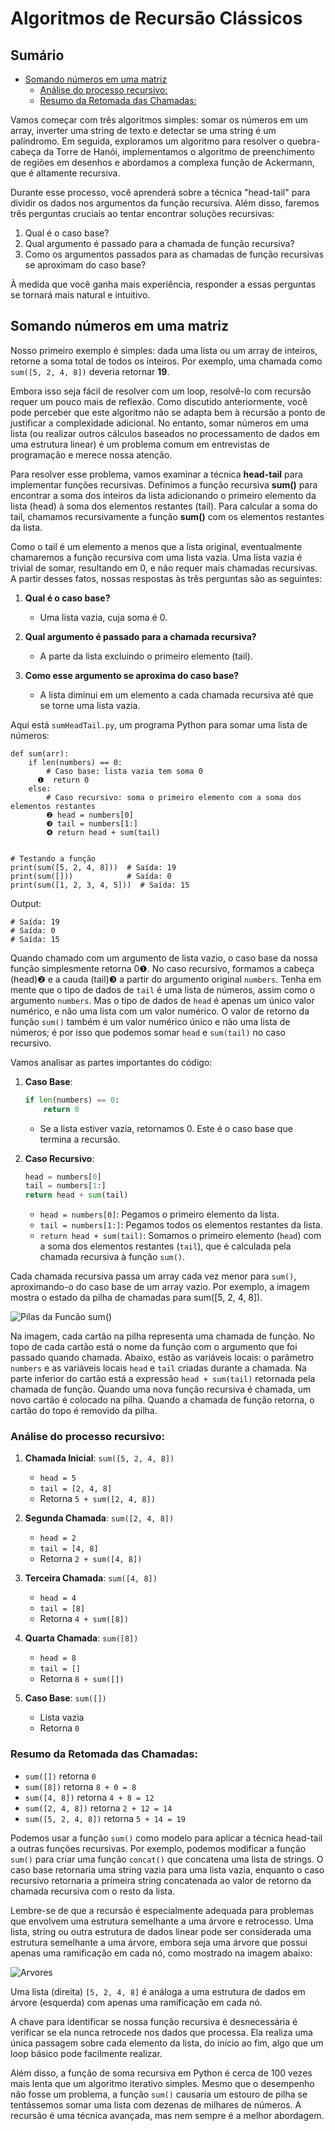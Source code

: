 # Algoritmos de Recursão Clássicos

## Sumário

- [Somando números em uma matriz](#somando-números-em-uma-matriz)
    - [Análise do processo recursivo:](#análise-do-processo-recursivo)
    - [Resumo da Retomada das Chamadas:](#resumo-da-retomada-das-chamadas)

Vamos começar com três algoritmos simples: somar os números em um array, inverter uma string de texto e detectar se uma string é um palíndromo. Em seguida, exploramos um algoritmo para resolver o quebra-cabeça da Torre de Hanói, implementamos o algoritmo de preenchimento de regiões em desenhos e abordamos a complexa função de Ackermann, que é altamente recursiva.

Durante esse processo, você aprenderá sobre a técnica "head-tail" para dividir os dados nos argumentos da função recursiva. Além disso, faremos três perguntas cruciais ao tentar encontrar soluções recursivas:

1. Qual é o caso base?
2. Qual argumento é passado para a chamada de função recursiva?
3. Como os argumentos passados para as chamadas de função recursivas se aproximam do caso base?

À medida que você ganha mais experiência, responder a essas perguntas se tornará mais natural e intuitivo.

## Somando números em uma matriz

Nosso primeiro exemplo é simples: dada uma lista ou um array de inteiros, retorne a soma total de todos os inteiros. Por exemplo, uma chamada como ```sum([5, 2, 4, 8])``` deveria retornar **19**.

Embora isso seja fácil de resolver com um loop, resolvê-lo com recursão requer um pouco mais de reflexão. Como discutido anteriormente, você pode perceber que este algoritmo não se adapta bem à recursão a ponto de justificar a complexidade adicional. No entanto, somar números em uma lista (ou realizar outros cálculos baseados no processamento de dados em uma estrutura linear) é um problema comum em entrevistas de programação e merece nossa atenção.

Para resolver esse problema, vamos examinar a técnica **head-tail** para implementar funções recursivas. Definimos a função recursiva **sum()** para encontrar a soma dos inteiros da lista adicionando o primeiro elemento da lista (head) à soma dos elementos restantes (tail). Para calcular a soma do tail, chamamos recursivamente a função **sum()** com os elementos restantes da lista.

Como o tail é um elemento a menos que a lista original, eventualmente chamaremos a função recursiva com uma lista vazia. Uma lista vazia é trivial de somar, resultando em 0, e não requer mais chamadas recursivas. A partir desses fatos, nossas respostas às três perguntas são as seguintes:

1. **Qual é o caso base?** 
    - Uma lista vazia, cuja soma é 0.

2. **Qual argumento é passado para a chamada recursiva?** 
    - A parte da lista excluindo o primeiro elemento (tail).

3. **Como esse argumento se aproxima do caso base?** 
    - A lista diminui em um elemento a cada chamada recursiva até que se torne uma lista vazia.

Aqui está ``sumHeadTail.py``, um programa Python para somar uma lista de números:

```
def sum(arr):
    if len(numbers) == 0:
        # Caso base: lista vazia tem soma 0
      ❶  return 0
    else:
        # Caso recursivo: soma o primeiro elemento com a soma dos elementos restantes
        ❷ head = numbers[0]
        ❸ tail = numbers[1:]
        ❹ return head + sum(tail)


# Testando a função
print(sum([5, 2, 4, 8]))  # Saída: 19
print(sum([]))            # Saída: 0
print(sum([1, 2, 3, 4, 5]))  # Saída: 15

```

Output:

```
# Saída: 19
# Saída: 0
# Saída: 15
```

Quando chamado com um argumento de lista vazio, o caso base da nossa função simplesmente retorna 0❶. No caso recursivo, formamos a cabeça (head)❷ e a cauda (tail)❸ a partir do argumento original `numbers`. Tenha em mente que o tipo de dados de `tail` é uma lista de números, assim como o argumento `numbers`. Mas o tipo de dados de `head` é apenas um único valor numérico, e não uma lista com um valor numérico. O valor de retorno da função `sum()` também é um valor numérico único e não uma lista de números; é por isso que podemos somar `head` e `sum(tail)` no caso recursivo.

Vamos analisar as partes importantes do código:

1. **Caso Base**: 
    ```python
    if len(numbers) == 0:
        return 0
    ```
    - Se a lista estiver vazia, retornamos 0. Este é o caso base que termina a recursão.

2. **Caso Recursivo**:
    ```python
    head = numbers[0]
    tail = numbers[1:]
    return head + sum(tail)
    ```
    - `head = numbers[0]`: Pegamos o primeiro elemento da lista.
    - `tail = numbers[1:]`: Pegamos todos os elementos restantes da lista.
    - `return head + sum(tail)`: Somamos o primeiro elemento (`head`) com a soma dos elementos restantes (`tail`), que é calculada pela chamada recursiva à função `sum()`.

Cada chamada recursiva passa um array cada vez menor para `sum()`, aproximando-o do caso base de um array vazio. Por exemplo, a imagem mostra o estado da pilha de chamadas para sum([5, 2, 4, 8]).

![Pilas da Funcão sum()](../assents/Image06.png)

Na imagem, cada cartão na pilha representa uma chamada de função. No topo de cada cartão está o nome da função com o argumento que foi passado quando chamada. Abaixo, estão as variáveis ​​locais: o parâmetro `numbers` e as variáveis locais `head` e `tail` criadas durante a chamada. Na parte inferior do cartão está a expressão `head + sum(tail)` retornada pela chamada de função. Quando uma nova função recursiva é chamada, um novo cartão é colocado na pilha. Quando a chamada de função retorna, o cartão do topo é removido da pilha.

### Análise do processo recursivo:

1. **Chamada Inicial**: `sum([5, 2, 4, 8])`
   - `head = 5`
   - `tail = [2, 4, 8]`
   - Retorna `5 + sum([2, 4, 8])`

2. **Segunda Chamada**: `sum([2, 4, 8])`
   - `head = 2`
   - `tail = [4, 8]`
   - Retorna `2 + sum([4, 8])`

3. **Terceira Chamada**: `sum([4, 8])`
   - `head = 4`
   - `tail = [8]`
   - Retorna `4 + sum([8])`

4. **Quarta Chamada**: `sum([8])`
   - `head = 8`
   - `tail = []`
   - Retorna `8 + sum([])`

5. **Caso Base**: `sum([])`
   - Lista vazia
   - Retorna `0`

### Resumo da Retomada das Chamadas:

- `sum([])` retorna `0`
- `sum([8])` retorna `8 + 0 = 8`
- `sum([4, 8])` retorna `4 + 8 = 12`
- `sum([2, 4, 8])` retorna `2 + 12 = 14`
- `sum([5, 2, 4, 8])` retorna `5 + 14 = 19`

Podemos usar a função `sum()` como modelo para aplicar a técnica head-tail a outras funções recursivas. Por exemplo, podemos modificar a função `sum()` para criar uma função `concat()` que concatena uma lista de strings. O caso base retornaria uma string vazia para uma lista vazia, enquanto o caso recursivo retornaria a primeira string concatenada ao valor de retorno da chamada recursiva com o resto da lista.

Lembre-se de que a recursão é especialmente adequada para problemas que envolvem uma estrutura semelhante a uma árvore e retrocesso. Uma lista, string ou outra estrutura de dados linear pode ser considerada uma estrutura semelhante a uma árvore, embora seja uma árvore que possui apenas uma ramificação em cada nó, como mostrado na imagem abaixo:

![Arvores](../assents/Image07.png)

Uma lista (direita) `[5, 2, 4, 8]` é análoga a uma estrutura de dados em árvore (esquerda) com apenas uma ramificação em cada nó.

A chave para identificar se nossa função recursiva é desnecessária é verificar se ela nunca retrocede nos dados que processa. Ela realiza uma única passagem sobre cada elemento da lista, do início ao fim, algo que um loop básico pode facilmente realizar.

Além disso, a função de soma recursiva em Python é cerca de 100 vezes mais lenta que um algoritmo iterativo simples. Mesmo que o desempenho não fosse um problema, a função `sum()` causaria um estouro de pilha se tentássemos somar uma lista com dezenas de milhares de números. A recursão é uma técnica avançada, mas nem sempre é a melhor abordagem.

